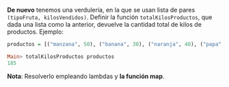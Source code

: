 __De nuevo__ tenemos una verdulería, en la que se usan lista de pares `(tipoFruta, kilosVendidos)`. Definir la función `totalKilosProductos`, que dada una lista como la anterior, devuelve la cantidad total de kilos de productos. Ejemplo:

```haskell
productos = [("manzana", 50), ("banana", 30), ("naranja", 40), ("papa", 40), ("tomate", 25)]

Main> totalKilosProductos productos
185
```

**Nota**: Resolverlo empleando lambdas y **la función map**.

